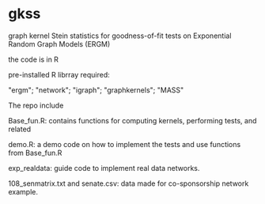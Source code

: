 # gkss
graph kernel Stein statistics for goodness-of-fit tests on Exponential Random Graph Models (ERGM)

the code is in R

pre-installed R librray required:

"ergm";
"network";
"igraph";
"graphkernels";
"MASS"

The repo include 

Base_fun.R: contains functions for computing kernels, performing tests, and related

demo.R: a demo code on how to implement the tests and use functions from Base_fun.R

exp_realdata: guide code to implement real data networks. 

108_senmatrix.txt and senate.csv: data made for co-sponsorship network example. 
